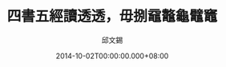 ---
issue: 90
title: 四書五經讀透透，毋捌黿鼇龜鼊竈
author: 邱文錫
date: 2014-10-02T00:00:00.000+08:00
topic: 文史
difficulty: 3
wikidata: Q98095437
wikidata_link: https://www.wikidata.org/wiki/Q98095437
---